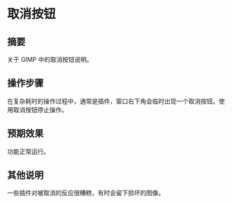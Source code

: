# 取消按钮

## 摘要

关于 GIMP 中的取消按钮说明。

## 操作步骤

在复杂耗时的操作过程中，通常是插件，窗口右下角会临时出现一个取消按钮。使用取消按钮停止操作。

## 预期效果

功能正常运行。

## 其他说明

一些插件对被取消的反应很糟糕，有时会留下损坏的图像。
